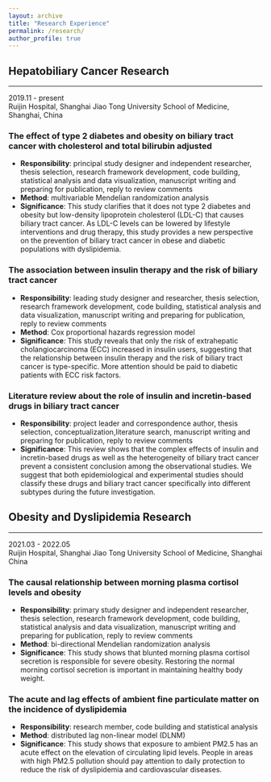 ```yaml
---
layout: archive
title: "Research Experience"
permalink: /research/
author_profile: true
---
```


## Hepatobiliary Cancer Research
---
2019.11 - present <br/>
Ruijin Hospital, Shanghai Jiao Tong University School of Medicine, Shanghai, China

### The effect of type 2 diabetes and obesity on biliary tract cancer with cholesterol and total bilirubin adjusted
* **Responsibility**: principal study designer and independent researcher, thesis selection, research framework development, code building, statistical analysis and data visualization, manuscript writing and preparing for publication, reply to review comments
* **Method**: multivariable Mendelian randomization analysis
* **Significance**: This study clarifies that it does not type 2 diabetes and obesity but low-density lipoprotein cholesterol (LDL-C) that causes biliary tract cancer. As LDL-C levels can be lowered by lifestyle interventions and drug therapy, this study provides a new perspective on the prevention of biliary tract cancer in obese and diabetic populations with dyslipidemia.

### The association between insulin therapy and the risk of biliary tract cancer
* **Responsibility**: leading study designer and researcher, thesis selection, research framework development, code building, statistical analysis and data visualization, manuscript writing and preparing for publication, reply to review comments
* **Method**: Cox proportional hazards regression model
* **Significance**: This study reveals that only the risk of extrahepatic cholangiocarcinoma (ECC) increased in insulin users, suggesting that the relationship between insulin therapy and the risk of biliary tract cancer is type-specific. More attention should be paid to diabetic patients with ECC risk factors.

### Literature review about the role of insulin and incretin-based drugs in biliary tract cancer
* **Responsibility**: project leader and correspondence author, thesis selection, conceptualization,literature search, manuscript writing and preparing for publication, reply to review comments
* **Significance**: This review shows that the complex effects of insulin and incretin-based drugs as well as the heterogeneity of biliary tract cancer prevent a consistent conclusion among the observational studies. We suggest that both epidemiological and experimental studies should classify these drugs and biliary tract cancer specifically into different subtypes during the future investigation.


## Obesity and Dyslipidemia Research
---
2021.03 - 2022.05  <br/>
Ruijin Hospital, Shanghai Jiao Tong University School of Medicine, Shanghai China <br/> 

### The causal relationship between morning plasma cortisol levels and obesity
* **Responsibility**: primary study designer and independent researcher, thesis selection, research framework development, code building, statistical analysis and data visualization, manuscript writing and preparing for publication, reply to review comments
* **Method**: bi-directional Mendelian randomization analysis
* **Significance**: This study shows that blunted morning plasma cortisol secretion is responsible for severe obesity. Restoring the normal morning cortisol secretion is important in maintaining healthy body weight.

### The acute and lag effects of ambient fine particulate matter on the incidence of dyslipidemia
* **Responsibility**: research member, code building and statistical analysis
* **Method**: distributed lag non-linear model (DLNM)
* **Significance**: This study shows that exposure to ambient PM2.5 has an acute effect on the elevation of circulating lipid levels. People in areas with high PM2.5 pollution should pay attention to daily protection to reduce the risk of dyslipidemia and cardiovascular diseases.